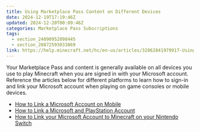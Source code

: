 ```yaml
---
title: Using Marketplace Pass Content on Different Devices
date: 2024-12-19T17:19:46Z
updated: 2024-12-20T00:09:46Z
categories: Marketplace Pass Subscriptions
tags:
  - section_24090952098445
  - section_28872593033869
link: https://help.minecraft.net/hc/en-us/articles/32862841979917-Using-Marketplace-Pass-Content-on-Different-Devices
---
```


Your Marketplace Pass and content is generally available on all devices you use to play Minecraft when you are signed in with your Microsoft account. Reference the articles below for different platforms to learn how to sign-in and link your Microsoft account when playing on game consoles or mobile devices.

- [How to Link a Microsoft Account on Mobile](../Use-or-Link-Microsoft-Accounts/Sign-in-to-Minecraft-with-a-Microsoft-Account-on-Mobile.md)
- [How to Link a Microsoft and PlayStation Account](../Use-or-Link-Microsoft-Accounts/Link-Your-Microsoft-Account-to-Your-PlayStation-Network-Account-in-Minecraft-Bedrock-Edition.md)
- [How to Link your Microsoft Account to Minecraft on your Nintendo Switch](../Use-or-Link-Microsoft-Accounts/Sign-in-to-Minecraft-with-a-Microsoft-Account-on-Nintendo-Switch.md)
